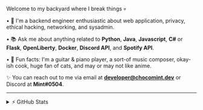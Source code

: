 Welcome to my backyard where I break things 💀

• 👾 I'm a backend engineer enthusiastic about web application, privacy, ethical hacking, networking, and sysadmin.

• 📚 Ask me about anything related to **Python**, **Java**, **Javascript**, **C#** or **Flask**, **OpenLiberty**, **Docker**, **Discord API**, and **Spotify API**.

• 🍛 Fun facts: I'm a guitar & piano player, a sort-of music composer, okay-ish cook, huge fan of cats, and may or may not like anime.

✨ You can reach out to me via email at **developer@chocomint.dev** or Discord at **Mint#0504**.

---

<details>
    <summary>⚡ GitHub Stats</summary>
<img height="150px" align="center" alt="Mint's GitHub Stats" src="https://github-readme-stats-lunarmint.vercel.app/api?username=lunarmint&count_private=true&show_icons=true&hide_title=true&hide_border=true&title_color=00ffdf&icon_color=00ffdf&text_color=141823&bg_color=0,4158d0,c850c0,ffcc70&include_all_commits=false"/>
<img height="150px" align="center" alt="Mint's Most Used Languages" src="https://github-readme-stats-lunarmint.vercel.app/api/top-langs/?username=lunarmint&hide_title=true&hide_border=true&langs_count=8&layout=compact&title_color=141823&bg_color=0,ffcc70,c850c0,4158d0"/>
</details>
